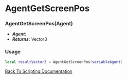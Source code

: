 # AgentGetScreenPos

### AgentGetScreenPos(Agent)
- ***Agent:*** 
- ***Returns:*** Vector3

### Usage

```Lua
local resultVector3 = AgentGetScreenPos(variableAgent)
```


[Back To Scripting Documentation](../README.md)
